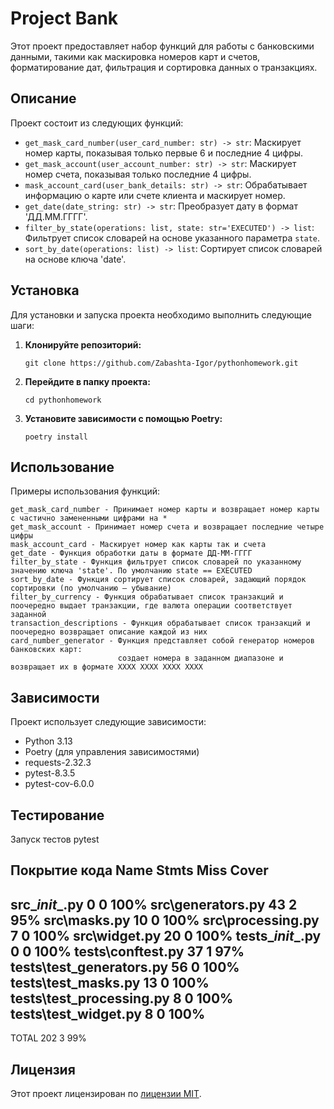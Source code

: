# Project Bank

Этот проект предоставляет набор функций для работы с банковскими данными, такими как маскировка номеров карт и счетов, форматирование дат, фильтрация и сортировка данных о транзакциях.

## Описание

Проект состоит из следующих функций:

-   `get_mask_card_number(user_card_number: str) -> str`: Маскирует номер карты, показывая только первые 6 и последние 4 цифры.
-   `get_mask_account(user_account_number: str) -> str`: Маскирует номер счета, показывая только последние 4 цифры.
-   `mask_account_card(user_bank_details: str) -> str`: Обрабатывает информацию о карте или счете клиента и маскирует номер.
-   `get_date(date_string: str) -> str`: Преобразует дату в формат 'ДД.ММ.ГГГГ'.
-   `filter_by_state(operations: list, state: str='EXECUTED') -> list`: Фильтрует список словарей на основе указанного параметра `state`.
-   `sort_by_date(operations: list) -> list`: Сортирует список словарей на основе ключа 'date'.

## Установка

Для установки и запуска проекта необходимо выполнить следующие шаги:

1.  **Клонируйте репозиторий:**

    ```
    git clone https://github.com/Zabashta-Igor/pythonhomework.git

2.  **Перейдите в папку проекта:**

    ```
    cd pythonhomework
    ```

3.  **Установите зависимости с помощью Poetry:**

    ```
    poetry install
    ```

## Использование

Примеры использования функций:

~~~
get_mask_card_number - Принимает номер карты и возвращает номер карты с частично замененными цифрами на *
get_mask_account - Принимает номер счета и возвращает последние четыре цифры
mask_account_card - Маскирует номер как карты так и счета
get_date - Функция обработки даты в формате ДД-ММ-ГГГГ
filter_by_state - Функция фильтрует список словарей по указанному значению ключа 'state'. По умолчанию state == EXECUTED
sort_by_date - Функция сортирует список словарей, задающий порядок сортировки (по умолчанию — убывание)
filter_by_currency - Функция обрабатывает список транзакций и поочередно выдает транзакции, где валюта операции соответствует заданной
transaction_descriptions - Функция обрабатывает список транзакций и поочередно возвращает описание каждой из них
card_number_generator - Функция представляет собой генератор номеров банковских карт:
                        создает номера в заданном диапазоне и возвращает их в формате XXXX XXXX XXXX XXXX

~~~

## Зависимости

Проект использует следующие зависимости:

*   Python 3.13
*   Poetry (для управления зависимостями)
*   requests-2.32.3
*   pytest-8.3.5
*   pytest-cov-6.0.0


## Тестирование

Запуск тестов
pytest

Покрытие кода
Name                       Stmts   Miss  Cover
----------------------------------------------
src\__init__.py                0      0   100%
src\generators.py             43      2    95%
src\masks.py                  10      0   100%
src\processing.py              7      0   100%
src\widget.py                 20      0   100%
tests\__init__.py              0      0   100%
tests\conftest.py             37      1    97%
tests\test_generators.py      56      0   100%
tests\test_masks.py           13      0   100%
tests\test_processing.py       8      0   100%
tests\test_widget.py           8      0   100%
----------------------------------------------
TOTAL                        202      3    99%



## Лицензия

Этот проект лицензирован по [лицензии MIT](LICENSE).